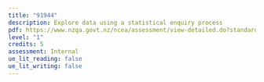 ```yaml
---
title: "91944"
description: Explore data using a statistical enquiry process
pdf: https://www.nzqa.govt.nz/ncea/assessment/view-detailed.do?standardNumber=91944
level: "1"
credits: 5
assessment: Internal
ue_lit_reading: false
ue_lit_writing: false
---
```

